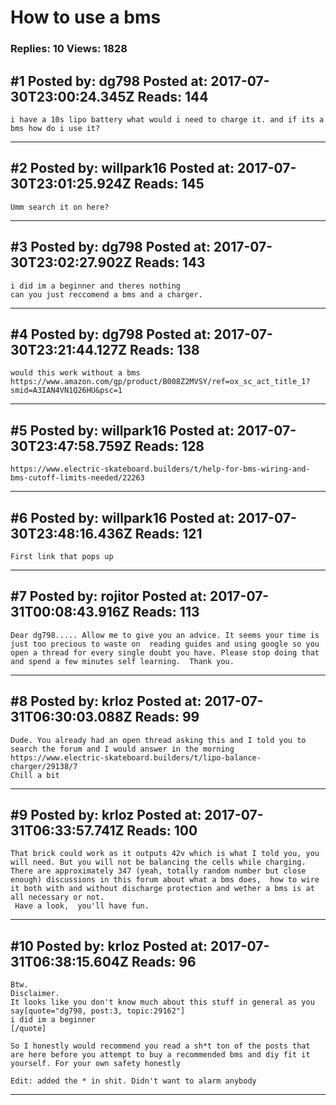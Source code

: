 # How to use a bms

### Replies: 10 Views: 1828

## \#1 Posted by: dg798 Posted at: 2017-07-30T23:00:24.345Z Reads: 144

```
i have a 10s lipo battery what would i need to charge it. and if its a bms how do i use it?
```

---
## \#2 Posted by: willpark16 Posted at: 2017-07-30T23:01:25.924Z Reads: 145

```
Umm search it on here?
```

---
## \#3 Posted by: dg798 Posted at: 2017-07-30T23:02:27.902Z Reads: 143

```
i did im a beginner and theres nothing
can you just reccomend a bms and a charger.
```

---
## \#4 Posted by: dg798 Posted at: 2017-07-30T23:21:44.127Z Reads: 138

```
would this work without a bms https://www.amazon.com/gp/product/B008Z2MVSY/ref=ox_sc_act_title_1?smid=A3IAN4VN1Q26HU&psc=1
```

---
## \#5 Posted by: willpark16 Posted at: 2017-07-30T23:47:58.759Z Reads: 128

```
https://www.electric-skateboard.builders/t/help-for-bms-wiring-and-bms-cutoff-limits-needed/22263
```

---
## \#6 Posted by: willpark16 Posted at: 2017-07-30T23:48:16.436Z Reads: 121

```
First link that pops up
```

---
## \#7 Posted by: rojitor Posted at: 2017-07-31T00:08:43.916Z Reads: 113

```
Dear dg798..... Allow me to give you an advice. It seems your time is just too precious to waste on  reading guides and using google so you open a thread for every single doubt you have. Please stop doing that and spend a few minutes self learning.  Thank you.
```

---
## \#8 Posted by: krloz Posted at: 2017-07-31T06:30:03.088Z Reads: 99

```
Dude. You already had an open thread asking this and I told you to search the forum and I would answer in the morning
https://www.electric-skateboard.builders/t/lipo-balance-charger/29138/7
Chill a bit
```

---
## \#9 Posted by: krloz Posted at: 2017-07-31T06:33:57.741Z Reads: 100

```
That brick could work as it outputs 42v which is what I told you, you will need. But you will not be balancing the cells while charging.  There are approximately 347 (yeah, totally random number but close enough) discussions in this forum about what a bms does,  how to wire it both with and without discharge protection and wether a bms is at all necessary or not. 
 Have a look,  you'll have fun.
```

---
## \#10 Posted by: krloz Posted at: 2017-07-31T06:38:15.604Z Reads: 96

```
Btw.
Disclaimer.
It looks like you don't know much about this stuff in general as you say[quote="dg798, post:3, topic:29162"]
i did im a beginner
[/quote]

So I honestly would recommend you read a sh*t ton of the posts that are here before you attempt to buy a recommended bms and diy fit it yourself. For your own safety honestly

Edit: added the * in shit. Didn't want to alarm anybody
```

---
